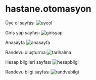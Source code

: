 # hastane.otomasyon 

Üye ol sayfası
![uyeol](https://user-images.githubusercontent.com/63590581/208794210-85e74b58-8f39-443e-8d94-b9679eb489e8.png)

Giriş yap sayfası
![girisyap](https://user-images.githubusercontent.com/63590581/208794230-06b37e11-2b13-4d23-a649-2db62fb4106e.png)

Anasayfa
![anasayfa](https://user-images.githubusercontent.com/63590581/208794241-8c5a75d1-122c-41a5-b8bf-4862d04e393a.png)

Randevu oluşturma
![tarihalma](https://user-images.githubusercontent.com/63590581/208794340-cf87e55e-2953-46ba-8cd8-8b1761f8286b.png)

Hesap bilgileri sayfası
![hesapbilgi](https://user-images.githubusercontent.com/63590581/208794264-4378d9ef-db0a-4f58-9dc0-177db580d8ed.png)

Randevu bilgi sayfası
![randvubilgi](https://user-images.githubusercontent.com/63590581/208794285-332c20f4-ac9c-4f1f-9ad3-94460f02af63.png)
